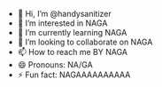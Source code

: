 - 👋 Hi, I’m @handysanitizer
- 👀 I’m interested in NAGA
- 🌱 I’m currently learning NAGA
- 💞️ I’m looking to collaborate on NAGA
- 📫 How to reach me BY NAGA
- 😄 Pronouns: NA/GA
- ⚡ Fun fact: NAGAAAAAAAAAA

<!---
handysanitizer/handysanitizer is a ✨ special ✨ repository because its `README.md` (this file) appears on your GitHub profile.
You can click the Preview link to take a look at your changes.
--->
